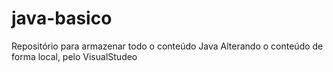 # java-basico
Repositório para armazenar todo o conteúdo Java
Alterando o conteúdo de forma local, pelo VisualStudeo